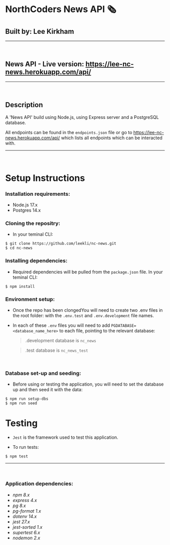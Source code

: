 # **NorthCoders News API** 🗞

## **Built by:** Lee Kirkham

---

<br>

## **News API** - Live version: https://lee-nc-news.herokuapp.com/api/

---

<br>

## **Description**

A 'News API' build using Node.js, using Express server and a PostgreSQL database.

All endpoints can be found in the `endpoints.json` file or go to https://lee-nc-news.herokuapp.com/api/ which lists all endpoints which can be interacted with.

---

<br>

# **Setup Instructions**

### **Installation requirements:**

- Node.js 17.x
- Postgres 14.x

### **Cloning the repositry:**

- In your teminal CLI:

```
$ git clone https://github.com/leekli/nc-news.git
$ cd nc-news
```

### **Installing dependencies:**

- Required dependencies will be pulled from the `package.json` file. In your teminal CLI:

```
$ npm install
```

### **Environment setup:**

- Once the repo has been clongedYou will need to create two .env files in the root folder: with the `.env.test` and `.env.development` file names.
- In each of these `.env` files you will need to add `PGDATABASE=<database_name_here>` to each file, pointing to the relevant database:

  > .development database is `nc_news`

  > .test database is `nc_news_test`

<br>

### **Database set-up and seeding:**

- Before using or testing the application, you will need to set the database up and then seed it with the data:

```
$ npm run setup-dbs
$ npm run seed
```

# **Testing**

- `Jest` is the framework used to test this application.

- To run tests:

```
$ npm test
```

---

<br>

### **Application dependencies:**

<i>

- npm 8.x
- express 4.x
- pg 8.x
- pg-format 1.x
- dotenv 14.x
- jest 27.x
- jest-sorted 1.x
- supertest 6.x
- nodemon 2.x
  </i>
